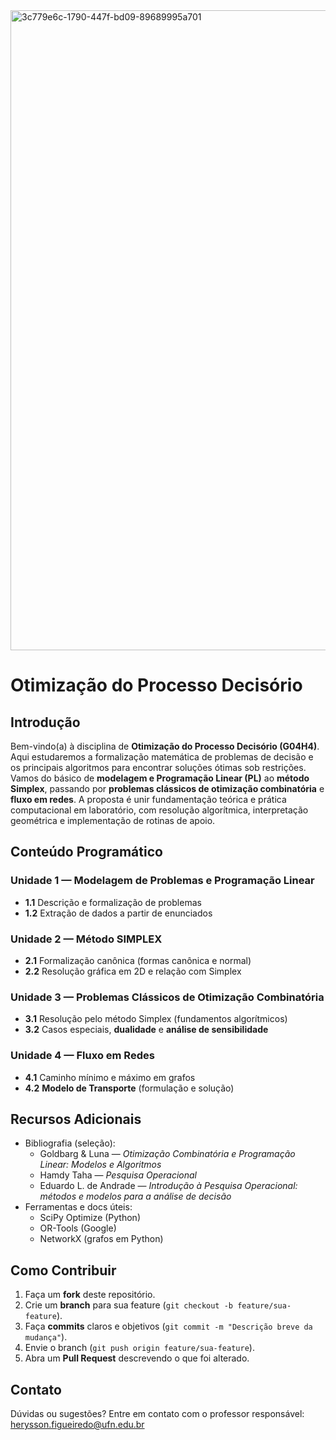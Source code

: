 <img width="1536" height="1024" alt="3c779e6c-1790-447f-bd09-89689995a701" src="https://github.com/user-attachments/assets/3f351d12-38b5-467b-a43e-ccf2c7c57292" />


# Otimização do Processo Decisório

## Introdução

Bem-vindo(a) à disciplina de **Otimização do Processo Decisório (G04H4)**. Aqui estudaremos a formalização matemática de problemas de decisão e os principais algoritmos para encontrar soluções ótimas sob restrições. Vamos do básico de **modelagem e Programação Linear (PL)** ao **método Simplex**, passando por **problemas clássicos de otimização combinatória** e **fluxo em redes**. A proposta é unir fundamentação teórica e prática computacional em laboratório, com resolução algorítmica, interpretação geométrica e implementação de rotinas de apoio.

## Conteúdo Programático

### Unidade 1 — Modelagem de Problemas e Programação Linear
- **1.1** Descrição e formalização de problemas
- **1.2** Extração de dados a partir de enunciados

### Unidade 2 — Método SIMPLEX
- **2.1** Formalização canônica (formas canônica e normal)
- **2.2** Resolução gráfica em 2D e relação com Simplex

### Unidade 3 — Problemas Clássicos de Otimização Combinatória
- **3.1** Resolução pelo método Simplex (fundamentos algorítmicos)
- **3.2** Casos especiais, **dualidade** e **análise de sensibilidade**

### Unidade 4 — Fluxo em Redes
- **4.1** Caminho mínimo e máximo em grafos
- **4.2** **Modelo de Transporte** (formulação e solução)

## Recursos Adicionais
- Bibliografia (seleção):
  - Goldbarg & Luna — *Otimização Combinatória e Programação Linear: Modelos e Algoritmos*
  - Hamdy Taha — *Pesquisa Operacional*
  - Eduardo L. de Andrade — *Introdução à Pesquisa Operacional: métodos e modelos para a análise de decisão*
- Ferramentas e docs úteis:
  - SciPy Optimize (Python)
  - OR-Tools (Google)
  - NetworkX (grafos em Python)

## Como Contribuir

1. Faça um **fork** deste repositório.  
2. Crie um **branch** para sua feature (`git checkout -b feature/sua-feature`).  
3. Faça **commits** claros e objetivos (`git commit -m "Descrição breve da mudança"`).  
4. Envie o branch (`git push origin feature/sua-feature`).  
5. Abra um **Pull Request** descrevendo o que foi alterado.

## Contato

Dúvidas ou sugestões? Entre em contato com o professor responsável:  
[herysson.figueiredo@ufn.edu.br](mailto:herysson.figueiredo@ufn.edu.br)

